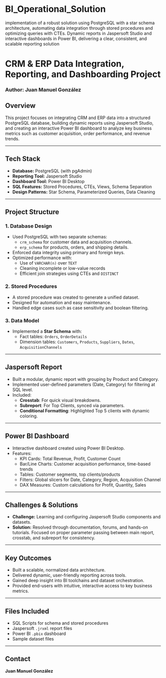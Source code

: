 # BI_Operational_Solution
implementation of a robust solution using PostgreSQL with a star schema architecture, automating data integration through stored procedures and optimizing queries with CTEs.  Dynamic reports in Jaspersoft Studio and interactive dashboards in Power BI, delivering a clear, consistent, and scalable reporting solution

# CRM & ERP Data Integration, Reporting, and Dashboarding Project

### Author: Juan Manuel González

## Overview

This project focuses on integrating CRM and ERP data into a structured PostgreSQL database, building dynamic reports using Jaspersoft Studio, and creating an interactive Power BI dashboard to analyze key business metrics such as customer acquisition, order performance, and revenue trends.

---

## Tech Stack

- **Database:** PostgreSQL (with pgAdmin)
- **Reporting Tool:** Jaspersoft Studio
- **Dashboard Tool:** Power BI Desktop
- **SQL Features:** Stored Procedures, CTEs, Views, Schema Separation
- **Design Patterns:** Star Schema, Parameterized Queries, Data Cleaning

---

## Project Structure

### 1. **Database Design**
- Used PostgreSQL with two separate schemas:
  - `crm_schema` for customer data and acquisition channels.
  - `erp_schema` for products, orders, and shipping details.
- Enforced data integrity using primary and foreign keys.
- Optimized performance with:
  - Use of `VARCHAR(n)` over `TEXT`
  - Cleaning incomplete or low-value records
  - Efficient join strategies using CTEs and `DISTINCT`

### 2. **Stored Procedures**
- A stored procedure was created to generate a unified dataset.
- Designed for automation and easy maintenance.
- Handled edge cases such as case sensitivity and boolean filtering.

### 3. **Data Model**
- Implemented a **Star Schema** with:
  - Fact tables: `Orders`, `OrderDetails`
  - Dimension tables: `Customers`, `Products`, `Suppliers`, `Dates`, `AcquisitionChannels`

---

## Jaspersoft Report

- Built a modular, dynamic report with grouping by Product and Category.
- Implemented user-defined parameters (Date, Category) for filtering at SQL level.
- Included:
  - **Crosstab**: For quick visual breakdowns.
  - **Subreport**: For Top Clients, synced via parameters.
  - **Conditional Formatting**: Highlighted Top 5 clients with dynamic coloring.

---

## Power BI Dashboard

- Interactive dashboard created using Power BI Desktop.
- Features:
  - KPI Cards: Total Revenue, Profit, Customer Count
  - Bar/Line Charts: Customer acquisition performance, time-based trends
  - Tables: Customer segments, top clients/products
  - Filters: Global slicers for Date, Category, Region, Acquisition Channel
  - DAX Measures: Custom calculations for Profit, Quantity, Sales

---

## Challenges & Solutions

- **Challenge:** Learning and configuring Jaspersoft Studio components and datasets.
- **Solution:** Resolved through documentation, forums, and hands-on tutorials. Focused on proper parameter passing between main report, crosstab, and subreport for consistency.

---

## Key Outcomes

- Built a scalable, normalized data architecture.
- Delivered dynamic, user-friendly reporting across tools.
- Gained deep insight into BI toolchains and dataset orchestration.
- Provided end-users with intuitive, interactive access to key business metrics.

---

## Files Included

- SQL Scripts for schema and stored procedures
- Jaspersoft `.jrxml` report files
- Power BI `.pbix` dashboard
- Sample dataset files

---

## Contact

**Juan Manuel González**  
